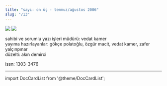 ```yaml
---
title: "sayı: on üç - temmuz/ağustos 2006"
slug: "/13"
---
```


![](/img/13.kapak1.jpg)
![](/img/13.kapak2.jpg)


sahibi ve sorumlu yazı işleri müdürü: vedat kamer  
yayıma hazırlayanlar: gökçe polatoğlu, özgür macit, vedat kamer, zafer yalçınpınar  
düzelti: akın demirci  

issn: 1303-3476

---
import DocCardList from '@theme/DocCardList';

<DocCardList />
